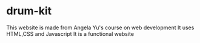 # drum-kit
This website is made from Angela Yu's course on web development
It uses HTML,CSS and Javascript
It is a functional website
